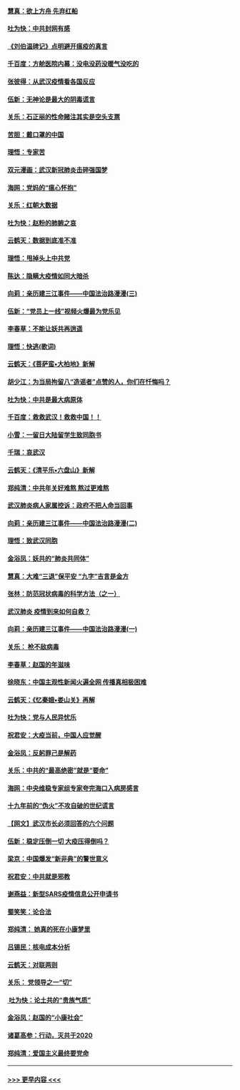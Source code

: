 #### [慧真：欲上方舟 先弃红船](../pages/nsc993/n11853483.md?t=02081633) 
#### [吐为快：中共封网有感](../pages/nsc993/n11852575.md?t=02081633) 
#### [《刘伯温碑记》点明避开瘟疫的真言](../pages/nsc993/n11852128.md?t=02081633) 
#### [千百度：方舱医院内幕：没电没药没暖气没吃的](../pages/nsc993/n11850211.md?t=02081633) 
#### [张彼得：从武汉疫情看各国反应](../pages/nsc993/n11850102.md?t=02081633) 
#### [伍新：无神论是最大的阴毒谎言](../pages/nsc993/n11846129.md?t=02081633) 
#### [关乐：石正丽的性命赌注其实是空头支票](../pages/nsc993/n11846109.md?t=02081633) 
#### [苦胆：戴口罩的中国](../pages/nsc993/n11845576.md?t=02081633) 
#### [理悟：专家苦](../pages/nsc993/n11845564.md?t=02081633) 
#### [双元漫画：武汉新冠肺炎击碎强国梦](../pages/nsc993/n11843320.md?t=02081633) 
#### [海网：党妈的“瘟心怀抱”](../pages/nsc993/n11840740.md?t=02081633) 
#### [关乐：红朝大数据](../pages/nsc993/n11840675.md?t=02081633) 
#### [吐为快：赵粉的肺腑之哀](../pages/nsc993/n11840618.md?t=02081633) 
#### [云鹤天：数据到底准不准](../pages/nsc993/n11840325.md?t=02081633) 
#### [理悟：甩掉头上中共党](../pages/nsc993/n11838826.md?t=02081633) 
#### [陈达：隐瞒大疫情如同大暗杀](../pages/nsc993/n11838771.md?t=02081633) 
#### [向莉：亲历建三江事件——中国法治路漫漫(三)](../pages/nsc993/n11831825.md?t=02081633) 
#### [伍新：“党员上一线”视频火爆最为党乐见](../pages/nsc993/n11838200.md?t=02081633) 
#### [李春草：不能让妖共再逍遥](../pages/nsc993/n11838102.md?t=02081633) 
#### [理悟：快逃(歌词)](../pages/nsc993/n11838083.md?t=02081633) 
#### [云鹤天：《菩萨蛮▪大柏地》新解](../pages/nsc993/n11838059.md?t=02081633) 
#### [胡少江：为当局拘留八“造谣者”点赞的人，你们在忏悔吗？](../pages/nsc993/n11836801.md?t=02081633) 
#### [吐为快：中共是最大病原体](../pages/nsc993/n11836748.md?t=02081633) 
#### [千百度：救救武汉！救救中国！！](../pages/nsc993/n11836145.md?t=02081633) 
#### [小雪：一留日大陆留学生致同胞书](../pages/nsc993/n11834624.md?t=02081633) 
#### [千瑞：哀武汉](../pages/nsc993/n11833647.md?t=02081633) 
#### [云鹤天：《清平乐▪六盘山》新解](../pages/nsc993/n11833611.md?t=02081633) 
#### [郑纯清：中共年关好难熬 熬过更难熬](../pages/nsc993/n11833489.md?t=02081633) 
#### [武汉肺炎病人家属控诉：政府不把人命当回事](../pages/nsc993/n11833205.md?t=02081633) 
#### [向莉：亲历建三江事件——中国法治路漫漫(二)](../pages/nsc993/n11829102.md?t=02081633) 
#### [理悟：致武汉同胞](../pages/nsc993/n11831522.md?t=02081633) 
#### [金浴凤：妖共的“肺炎共同体”](../pages/nsc993/n11829448.md?t=02081633) 
#### [慧真：大难“三退”保平安 “九字”吉言是金方](../pages/nsc993/n11829501.md?t=02081633) 
#### [张林：防范冠状病毒的科学方法（之一）](../pages/nsc993/n11828618.md?t=02081633) 
#### [武汉肺炎 疫情到来如何自救？](../pages/nsc993/n11827632.md?t=02081633) 
#### [向莉：亲历建三江事件——中国法治路漫漫(一)](../pages/nsc993/n11827190.md?t=02081633) 
#### [关乐： 枪不敌病毒](../pages/nsc993/n11826746.md?t=02081633) 
#### [李春草：赵国的年滋味](../pages/nsc993/n11826321.md?t=02081633) 
#### [徐晓东：中国主观性新闻火遍全网 传播真相极困难](../pages/nsc993/n11826508.md?t=02081633) 
#### [云鹤天：《忆秦娥▪娄山关》再解](../pages/nsc993/n11824682.md?t=02081633) 
#### [吐为快：党与人民异忧乐](../pages/nsc993/n11824660.md?t=02081633) 
#### [祝君安：大疫当前，中国人应觉醒](../pages/nsc993/n11821946.md?t=02081633) 
#### [金浴凤：反躬罪己是解药](../pages/nsc993/n11820280.md?t=02081633) 
#### [关乐：中共的“最高绝密”就是“要命”](../pages/nsc993/n11816946.md?t=02081633) 
#### [海网：中央维稳专家组专家夸完海口入病房感言](../pages/nsc993/n11815138.md?t=02081633) 
#### [十九年前的“伪火”不攻自破的世纪谎言](../pages/nsc993/n11813238.md?t=02081633) 
#### [【网文】武汉市长必须回答的六个问题](../pages/nsc993/n11813848.md?t=02081633) 
#### [伍新：稳定压倒一切 大疫压得倒吗？](../pages/nsc993/n11812634.md?t=02081633) 
#### [梁京：中国爆发“新非典”的警世意义](../pages/nsc993/n11812554.md?t=02081633) 
#### [祝君安：中共就是邪教](../pages/nsc993/n11812431.md?t=02081633) 
#### [谢燕益：新型SARS疫情信息公开申请书](../pages/nsc993/n11808840.md?t=02081633) 
#### [蜀笑笑：论合法](../pages/nsc993/n11808064.md?t=02081633) 
#### [郑纯清： 她真的死在小康梦里](../pages/nsc993/n11806623.md?t=02081633) 
#### [吕锡民：核电成本分析](../pages/nsc993/n11806284.md?t=02081633) 
#### [云鹤天：对联两则](../pages/nsc993/n11805957.md?t=02081633) 
#### [关乐： 党领导之一“切”](../pages/nsc993/n11804505.md?t=02081633) 
#### [ 吐为快：论土共的“贵族气质”](../pages/nsc993/n11804490.md?t=02081633) 
#### [金浴凤：赵国的“小康社会”](../pages/nsc993/n11804452.md?t=02081633) 
#### [诸葛高参：行动，灭共于2020](../pages/nsc993/n11804120.md?t=02081633) 
#### [郑纯清：爱国主义最终要党命](../pages/nsc993/n11802197.md?t=02081633) 

----
#### [ >>> 更早内容 <<< ](../indexes/nsc993-earlier.md)

